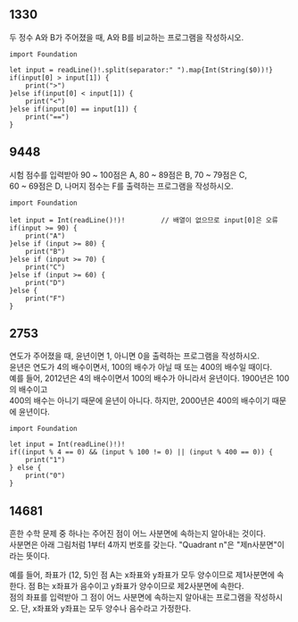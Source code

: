 ## 1330
두 정수 A와 B가 주어졌을 때, A와 B를 비교하는 프로그램을 작성하시오.   
```
import Foundation

let input = readLine()!.split(separator:" ").map{Int(String($0))!}
if(input[0] > input[1]) {
    print(">")
}else if(input[0] < input[1]) {
    print("<")
}else if(input[0] == input[1]) {
    print("==")
}
```
## 9448
시험 점수를 입력받아 90 ~ 100점은 A, 80 ~ 89점은 B, 70 ~ 79점은 C,   
60 ~ 69점은 D, 나머지 점수는 F를 출력하는 프로그램을 작성하시오.   
```
import Foundation

let input = Int(readLine()!)!         // 배열이 없으므로 input[0]은 오류
if(input >= 90) {
    print("A")
}else if (input >= 80) {
    print("B")
}else if (input >= 70) {
    print("C")
}else if (input >= 60) {
    print("D")
}else {
    print("F")
}                 
```
## 2753
연도가 주어졌을 때, 윤년이면 1, 아니면 0을 출력하는 프로그램을 작성하시오.   
윤년은 연도가 4의 배수이면서, 100의 배수가 아닐 때 또는 400의 배수일 때이다.   
예를 들어, 2012년은 4의 배수이면서 100의 배수가 아니라서 윤년이다. 1900년은 100의 배수이고   
400의 배수는 아니기 때문에 윤년이 아니다. 하지만, 2000년은 400의 배수이기 때문에 윤년이다.   
```
import Foundation

let input = Int(readLine()!)!
if((input % 4 == 0) && (input % 100 != 0) || (input % 400 == 0)) {
    print("1")
} else {
    print("0")
}
```
## 14681
흔한 수학 문제 중 하나는 주어진 점이 어느 사분면에 속하는지 알아내는 것이다.   
사분면은 아래 그림처럼 1부터 4까지 번호를 갖는다. "Quadrant n"은 "제n사분면"이라는 뜻이다.   

   
예를 들어, 좌표가 (12, 5)인 점 A는 x좌표와 y좌표가 모두 양수이므로 제1사분면에 속한다. 점 B는 x좌표가 음수이고 y좌표가 양수이므로 제2사분면에 속한다.   
점의 좌표를 입력받아 그 점이 어느 사분면에 속하는지 알아내는 프로그램을 작성하시오. 단, x좌표와 y좌표는 모두 양수나 음수라고 가정한다.   
